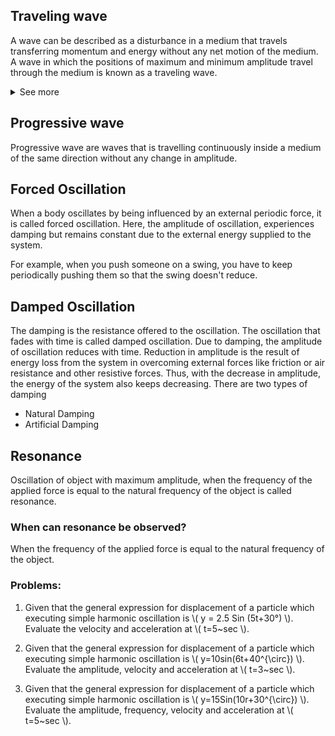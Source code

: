 ## Traveling wave

A wave can be described as a disturbance in a medium that travels transferring momentum and energy without any net motion of the medium. A wave in which the positions of maximum and minimum amplitude travel through the medium is known as a traveling wave.

<details>
  <summary>See more</summary>
  <iframe
    allowfullscreen
    width="560" height="315" 
    title="YouTube video player" frameborder="0" 
    src="https://www.youtube.com/embed/TfYCnOvNnFU?si=9oiamW-_4OUPur90" 
    allow="accelerometer; autoplay; clipboard-write; encrypted-media; gyroscope; picture-in-picture; web-share"
  ></iframe>
</details>

## Progressive wave

Progressive wave are waves that is travelling continuously inside a medium of the same direction without any change in amplitude.

## Forced Oscillation

When a body oscillates by being influenced by an external periodic force, it is called forced oscillation. Here, the amplitude of oscillation, experiences damping but remains constant due to the external energy supplied to the system.

For example, when you push someone on a swing, you have to keep periodically pushing them so that the swing doesn't reduce.

## Damped Oscillation

The damping is the resistance offered to the oscillation. The oscillation that fades with time is called damped oscillation. Due to damping, the amplitude of oscillation reduces with time. Reduction in amplitude is the result of energy loss from the system in overcoming external forces like friction or air resistance and other resistive forces. Thus, with the decrease in amplitude, the energy of the system also keeps decreasing. There are two types of damping

- Natural Damping
- Artificial Damping

## Resonance

Oscillation of object with maximum amplitude, when the frequency of the applied force is equal to the natural frequency of the object is called resonance.

### When can resonance be observed?

When the frequency of the applied force is equal to the natural frequency of the object.

### Problems:

1. Given that the general expression for displacement of a particle which executing simple harmonic oscillation is \\( y = 2.5 Sin (5t+30°) \\). Evaluate the velocity and acceleration at \\( t=5~sec \\).

2. Given that the general expression for displacement of a particle which executing simple harmonic oscillation is \\( y=10sin(6t+40^{\circ}) \\). Evaluate the amplitude, velocity and acceleration at \\( t=3~sec \\).

3. Given that the general expression for displacement of a particle which executing simple harmonic oscillation is \\( y=15Sin(10r+30^{\circ}) \\). Evaluate the amplitude, frequency, velocity and acceleration at \\( t=5~sec \\).